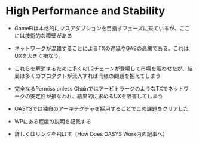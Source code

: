 # High Performance and Stability

* GameFiは本格的にマスアダプションを目指すフェーズに来ているが、ここには技術的な障壁がある
* ネットワークが混雑することによるTXの遅延やGASの高騰である。これはUXを大きく損なう。
* これらを解消するために多くのL2チェーンが登場して市場を賑わせたが、結局は多くのプロダクトが流入すれば同様の問題を抱えてしまう
* 完全なるPermissionless ChainではアービトラージのようなTXでネットワークの安定性が損なわれ、結果的に求めるUXを阻害してしまう

* OASYSでは独自のアーキテクチャを採用することでこの課題をクリアした
* WPにある程度の説明を記載する
* 詳しくはリンクを飛ばす（How Does OASYS Work内の記事へ）